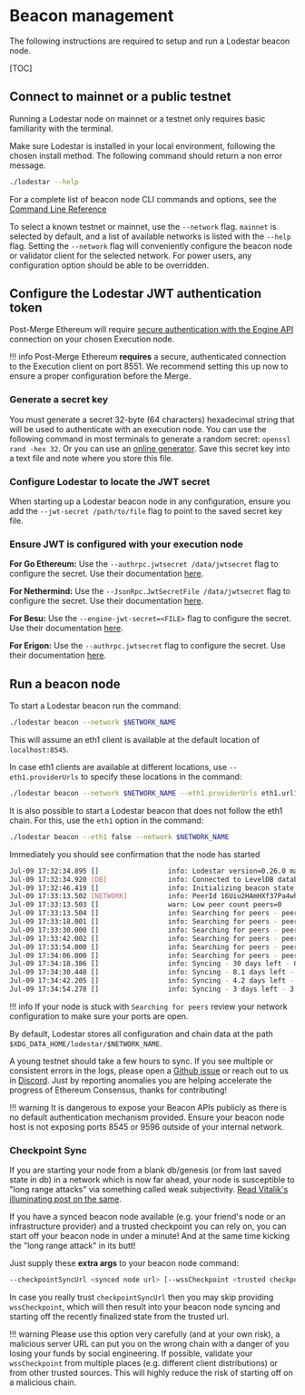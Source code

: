 # Beacon management

The following instructions are required to setup and run a Lodestar beacon node.

[TOC]

## Connect to mainnet or a public testnet

Running a Lodestar node on mainnet or a testnet only requires basic familiarity with the terminal.

Make sure Lodestar is installed in your local environment, following the chosen install method. The following command should return a non error message.

```bash
./lodestar --help
```

For a complete list of beacon node CLI commands and options, see the [Command Line Reference](../../reference/cli/)

To select a known testnet or mainnet, use the `--network` flag. `mainnet` is selected by default, and a list of available networks is listed with the `--help` flag. Setting the `--network` flag will conveniently configure the beacon node or validator client for the selected network. For power users, any configuration option should be able to be overridden.

## Configure the Lodestar JWT authentication token

Post-Merge Ethereum will require [secure authentication with the Engine API](https://github.com/ethereum/execution-apis/blob/main/src/engine/authentication.md) connection on your chosen Execution node.

<!-- prettier-ignore-start -->
!!! info
    Post-Merge Ethereum **requires** a secure, authenticated connection to the Execution client on port 8551. We recommend setting this up now to ensure a proper configuration before the Merge.
<!-- prettier-ignore-end -->

### Generate a secret key

You must generate a secret 32-byte (64 characters) hexadecimal string that will be used to authenticate with an execution node. You can use the following command in most terminals to generate a random secret: `openssl rand -hex 32`. Or you can use an [online generator](https://codebeautify.org/generate-random-hexadecimal-numbers). Save this secret key into a text file and note where you store this file.

### Configure Lodestar to locate the JWT secret

When starting up a Lodestar beacon node in any configuration, ensure you add the `--jwt-secret /path/to/file` flag to point to the saved secret key file.

### Ensure JWT is configured with your execution node

**For Go Ethereum:**
Use the `--authrpc.jwtsecret /data/jwtsecret` flag to configure the secret. Use their documentation [here](https://geth.ethereum.org/docs/interface/merge).

**For Nethermind:**
Use the `--JsonRpc.JwtSecretFile /data/jwtsecret` flag to configure the secret. Use their documentation [here](https://docs.nethermind.io/nethermind/first-steps-with-nethermind/running-nethermind-post-merge#jwtsecretfile).

**For Besu:**
Use the `--engine-jwt-secret=<FILE>` flag to configure the secret. Use their documentation [here](https://besu.hyperledger.org/en/stable/Reference/CLI/CLI-Syntax/#engine-jwt-secret).

**For Erigon:**
Use the `--authrpc.jwtsecret` flag to configure the secret. Use their documentation [here](https://github.com/ledgerwatch/erigon#authentication-api).

## Run a beacon node

To start a Lodestar beacon run the command:

```bash
./lodestar beacon --network $NETWORK_NAME
```

This will assume an eth1 client is available at the default location of `localhost:8545`.

In case eth1 clients are available at different locations, use `--eth1.providerUrls` to specify these locations in the command:

```bash
./lodestar beacon --network $NETWORK_NAME --eth1.providerUrls eth1.url1 eth1.url2
```

It is also possible to start a Lodestar beacon that does not follow the eth1 chain. For this, use the `eth1` option in the command:

```bash
./lodestar beacon --eth1 false --network $NETWORK_NAME
```

Immediately you should see confirmation that the node has started

```bash
Jul-09 17:32:34.895 []                 info: Lodestar version=0.26.0 master 8058d367, network=prater
Jul-09 17:32:34.920 [DB]               info: Connected to LevelDB database name=/home/user/.local/share/lodestar/prater/chain-db
Jul-09 17:32:46.419 []                 info: Initializing beacon state slot=0, epoch=0, stateRoot=0x895390e92edc03df7096e9f51e51896e8dbe6e7e838180dadbfd869fdd77a659
Jul-09 17:33:13.502 [NETWORK]          info: PeerId 16Uiu2HAmHXf37Pa4whSF1rdwWbkqDuiwd3U7wqTgadQVza48MTn4, Multiaddrs /ip4/127.0.0.1/tcp/9000
Jul-09 17:33:13.503 []                 warn: Low peer count peers=0
Jul-09 17:33:13.504 []                 info: Searching for peers - peers: 0 - finalized: 0 0x0000…0000 - head: 0 0x8c0e…ee87 - clockSlot: 780166
Jul-09 17:33:18.001 []                 info: Searching for peers - peers: 0 - finalized: 0 0x0000…0000 - head: 0 0x8c0e…ee87 - clockSlot: 780166
Jul-09 17:33:30.000 []                 info: Searching for peers - peers: 0 - finalized: 0 0x0000…0000 - head: 0 0x8c0e…ee87 - clockSlot: 780167
Jul-09 17:33:42.002 []                 info: Searching for peers - peers: 0 - finalized: 0 0x0000…0000 - head: 0 0x8c0e…ee87 - clockSlot: 780168
Jul-09 17:33:54.000 []                 info: Searching for peers - peers: 0 - finalized: 0 0x0000…0000 - head: 0 0x8c0e…ee87 - clockSlot: 780169
Jul-09 17:34:06.000 []                 info: Searching for peers - peers: 0 - finalized: 0 0x0000…0000 - head: 0 0x8c0e…ee87 - clockSlot: 780170
Jul-09 17:34:18.386 []                 info: Syncing - 30 days left - 0.297 slots/s - finalized: 0 0x0000…0000 - head: 30 0x0bcf…0506 - clockSlot: 780171 - peers: 1
Jul-09 17:34:30.448 []                 info: Syncing - 8.1 days left - 1.12 slots/s - finalized: 2 0x8e30…3ce0 - head: 128 0xd4f1…d32b - clockSlot: 780172 - peers: 1
Jul-09 17:34:42.205 []                 info: Syncing - 4.2 days left - 2.15 slots/s - finalized: 5 0x2811…5120 - head: 255 0x6c99…033b - clockSlot: 780173 - peers: 1
Jul-09 17:34:54.278 []                 info: Syncing - 3 days left - 3.00 slots/s - finalized: 8 0x65e2…52a9 - head: 351 0x0f5a…1cd3 - clockSlot: 780174 - peers: 1
```

<!-- prettier-ignore-start -->
!!! info
    If your node is stuck with `Searching for peers` review your network configuration to make sure your ports are open.
<!-- prettier-ignore-end -->

By default, Lodestar stores all configuration and chain data at the path `$XDG_DATA_HOME/lodestar/$NETWORK_NAME`.

A young testnet should take a few hours to sync. If you see multiple or consistent errors in the logs, please open a [Github issue](https://github.com/ChainSafe/lodestar/issues/new) or reach out to us in [Discord](https://discord.gg/yjyvFRP). Just by reporting anomalies you are helping accelerate the progress of Ethereum Consensus, thanks for contributing!

<!-- prettier-ignore-start -->
!!! warning
    It is dangerous to expose your Beacon APIs publicly as there is no default authentication mechanism provided. Ensure your beacon node host is not exposing ports 8545 or 9596 outside of your internal network.
<!-- prettier-ignore-end -->

### Checkpoint Sync

If you are starting your node from a blank db/genesis (or from last saved state in db) in a network which is now far ahead, your node is susceptible to "long range attacks" via something called weak subjectivity.
[Read Vitalik's illuminating post on the same](https://blog.ethereum.org/2014/11/25/proof-stake-learned-love-weak-subjectivity/).

If you have a synced beacon node available (e.g. your friend's node or an infrastructure provider) and a trusted checkpoint you can rely on, you can start off your beacon node in under a minute! And at the same time kicking the "long range attack" in its butt!

Just supply these **extra args** to your beacon node command:

```bash
--checkpointSyncUrl <synced node url> [--wssCheckpoint <trusted checkpoint in root:epoch format>]
```

In case you really trust `checkpointSyncUrl` then you may skip providing `wssCheckpoint`, which will then result into your beacon node syncing and starting off the recently finalized state from the trusted url.

<!-- prettier-ignore-start -->
!!! warning
    Please use this option very carefully (and at your own risk), a malicious server URL can put you on the wrong chain with a danger of you losing your funds by social engineering.
If possible, validate your `wssCheckpoint` from multiple places (e.g. different client distributions) or from other trusted sources. This will highly reduce the risk of starting off on a malicious chain.
<!-- prettier-ignore-end -->
